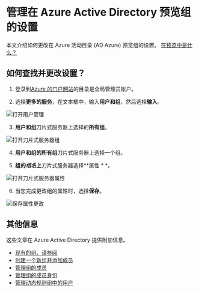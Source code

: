 <properties
    pageTitle="管理组在 Azure Active Directory 预览设置 |Microsoft Azure"
    description="如何编辑属性和 Azure Active Directory 中的一组其他配置设置"
    services="active-directory"
    documentationCenter=""
    authors="curtand"
    manager="femila"
    editor=""/>

<tags
    ms.service="active-directory"
    ms.workload="identity"
    ms.tgt_pltfrm="na"
    ms.devlang="na"
    ms.topic="article"
    ms.date="09/12/2016"
    ms.author="curtand"/>


# <a name="manage-the-settings-for-a-group-in-azure-active-directory-preview"></a>管理在 Azure Active Directory 预览组的设置

本文介绍如何更改在 Azure 活动目录 (AD Azure) 预览组的设置。 [在预览中是什么？](active-directory-preview-explainer.md)

## <a name="how-do-i-find-and-change-the-settings"></a>如何查找并更改设置？

1.  登录到[Azure 的门户网站](https://portal.azure.com)的目录是全局管理员帐户。

2.  选择**更多的服务**，在文本框中，输入**用户和组**，然后选择**输入**。

  ![打开用户管理](./media/active-directory-groups-settings-azure-portal/search-user-management.png)

3.  **用户和组**刀片式服务器上选择的**所有组**。

  ![打开刀片式服务器组](./media/active-directory-groups-settings-azure-portal/view-groups-blade.png)

4. **用户和组的所有组**刀片式服务器上选择一个组。

5. **组的*组名*上**刀片式服务器选择**属性 * *。

  ![打开刀片式服务器属性](./media/active-directory-groups-settings-azure-portal/select-group-properties.png)

6. 当您完成更改组的属性时，选择**保存**。    

  ![保存属性更改](./media/active-directory-groups-settings-azure-portal/save-group-properties.png)


## <a name="additional-information"></a>其他信息

这些文章在 Azure Active Directory 提供附加信息。

* [现有的组，请参阅](active-directory-groups-view-azure-portal.md)
* [创建一个新组并添加成员](active-directory-groups-create-azure-portal.md)
* [管理组的成员](active-directory-groups-members-azure-portal.md)
* [管理组的成员身份](active-directory-groups-membership-azure-portal.md)
* [管理动态规则组中的用户](active-directory-groups-dynamic-membership-azure-portal.md)
